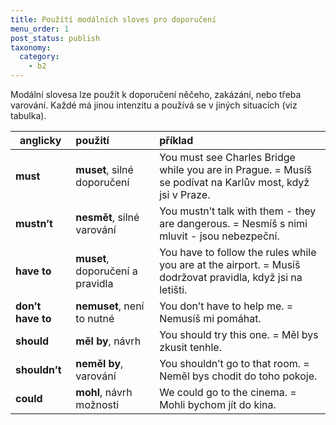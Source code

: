 ```yaml
---
title: Použítí modálních sloves pro doporučení
menu_order: 1
post_status: publish
taxonomy:
  category:
    - b2
---
```


Modální slovesa lze použít k doporučení něčeho, zakázání, nebo třeba varování. Každé má jinou intenzitu a používá se v jiných situacích (viz tabulka).

| anglicky          | použití                          | příklad                                                                                                     |
| ----------------- | :------------------------------- | :---------------------------------------------------------------------------------------------------------- |
| **must**          | **muset**, silné doporučení      | You must see Charles Bridge while you are in Prague. = Musíš se podívat na Karlův most, když jsi v Praze.   |
| **mustn’t**       | **nesmět**, silné varování       | You mustn’t talk with them - they are dangerous. = Nesmíš s nimi mluvit - jsou nebezpeční.                  |
| **have to**       | **muset**, doporučení a pravidla | You have to follow the rules while you are at the airport. = Musíš dodržovat pravidla, když jsi na letišti. |
| **don’t have to** | **nemuset**, není to nutné       | You don’t have to help me. = Nemusíš mi pomáhat.                                                            |
| **should**        | **měl by**, návrh                | You should try this one. = Měl bys zkusit tenhle.                                                           |
| **shouldn’t**     | **neměl by**, varování           | You shouldn’t go to that room. = Neměl bys chodit do toho pokoje.                                           |
| **could**         | **mohl**, návrh možnosti         | We could go to the cinema. = Mohli bychom jít do kina.                                                      |
